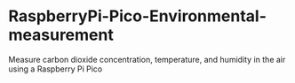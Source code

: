# RaspberryPi-Pico-Environmental-measurement
Measure carbon dioxide concentration, temperature, and humidity in the air using a Raspberry Pi Pico
